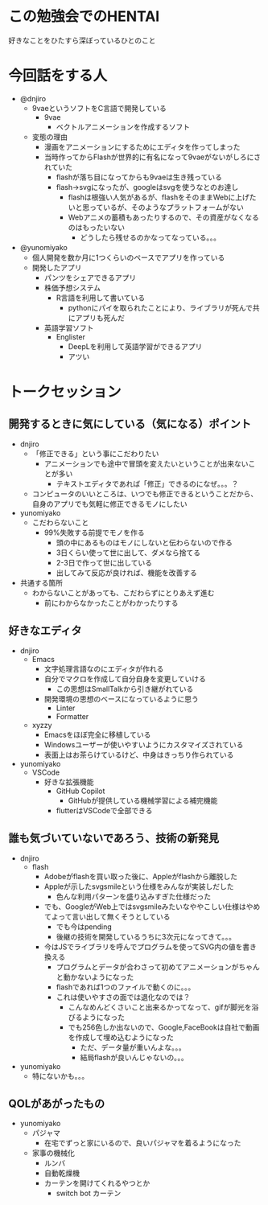# この勉強会でのHENTAI
好きなことをひたすら深ぼっているひとのこと

# 今回話をする人
* @dnjiro
  * 9vaeというソフトをC言語で開発している
    * 9vae
      * ベクトルアニメーションを作成するソフト
  * 変態の理由
    * 漫画をアニメーションにするためにエディタを作ってしまった
    * 当時作ってからFlashが世界的に有名になって9vaeがないがしろにされていた
      * flashが落ち目になってからも9vaeは生き残っている
      * flash->svgになったが、googleはsvgを使うなとのお達し
        * flashは根強い人気があるが、flashをそのままWebに上げたいと思っているが、そのようなプラットフォームがない
        * Webアニメの蓄積もあったりするので、その資産がなくなるのはもったいない
          * どうしたら残せるのかなってなっている。。。
* @yunomiyako　　
  * 個人開発を数か月に1つくらいのペースでアプリを作っている
  * 開発したアプリ
    * パンツをシェアできるアプリ
    * 株価予想システム
      * R言語を利用して書いている
        * pythonにパイを取られたことにより、ライブラリが死んで共にアプリも死んだ
    * 英語学習ソフト
      * Englister
        * DeepLを利用して英語学習ができるアプリ
        * アツい

# トークセッション
## 開発するときに気にしている（気になる）ポイント
  * dnjiro
    * 「修正できる」という事にこだわりたい
      * アニメーションでも途中で冒頭を変えたいということが出来ないことが多い
        * テキストエディタであれば「修正」できるのになぜ。。。？
    * コンピュータのいいところは、いつでも修正できるということだから、自身のアプリでも気軽に修正できるモノにしたい
  * yunomiyako
    * こだわらないこと
      * 99%失敗する前提でモノを作る
        * 頭の中にあるものはモノにしないと伝わらないので作る
        * 3日くらい使って世に出して、ダメなら捨てる
        * 2-3日で作って世に出している
        * 出してみて反応が良ければ、機能を改善する
  * 共通する箇所
    * わからないことがあっても、こだわらずにとりあえず進む
      * 前にわからなかったことがわかったりする
## 好きなエディタ
  * dnjiro
    * Emacs
      * 文字処理言語なのにエディタが作れる
      * 自分でマクロを作成して自分自身を変更していける
        * この思想はSmallTalkから引き継がれている
      * 開発環境の思想のベースになっているように思う
        * Linter
        * Formatter
    * xyzzy
      * Emacsをほぼ完全に移植している
      * Windowsユーザーが使いやすいようにカスタマイズされている
      * 表面上はお茶らけているけど、中身はきっちり作られている
  * yunomiyako
    * VSCode
      * 好きな拡張機能
        * GitHub Copilot
          * GitHubが提供している機械学習による補完機能
        * flutterはVSCodeで全部できる
## 誰も気づいていないであろう、技術の新発見
  * dnjiro
    * flash
      * Adobeがflashを買い取った後に、Appleがflashから離脱した
      * Appleが示したsvgsmileという仕様をみんなが実装しだした
        * 色んな利用パターンを盛り込みすぎた仕様だった
      * でも、GoogleがWeb上ではsvgsmileみたいなややこしい仕様はやめてよって言い出して無くそうとしている
        * でも今はpending
        * 後継の技術を開発しているうちに3次元になってきて。。。
      * 今はJSでライブラリを呼んでプログラムを使ってSVG内の値を書き換える
        * プログラムとデータが合わさって初めてアニメーションがちゃんと動かないようになった
        * flashであれば1つのファイルで動くのに。。。
        * これは使いやすさの面では退化なのでは？
          * こんなめんどくさいこと出来るかってなって、gifが脚光を浴びるようになった
          * でも256色しか出ないので、Google,FaceBookは自社で動画を作成して埋め込むようになった
            * ただ、データ量が重いんよな。。。
            * 結局flashが良いんじゃないの。。。
  * yunomiyako
    * 特にないかも。。。
## QOLがあがったもの
  * yunomiyako
    * パジャマ
      * 在宅でずっと家にいるので、良いパジャマを着るようになった
    * 家事の機械化
      * ルンバ
      * 自動乾燥機
      * カーテンを開けてくれるやつとか
        * switch bot カーテン

